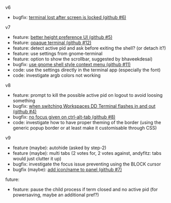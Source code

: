 v6
- bugfix: [terminal lost after screen is locked (github #6)](https://github.com/zzrough/gs-extensions-drop-down-terminal/issues/6)

v7
- feature: [better height preference UI (github #5)](https://github.com/zzrough/gs-extensions-drop-down-terminal/issues/5)
- feature: [opaque terminal (github #12)](https://github.com/zzrough/gs-extensions-drop-down-terminal/issues/12)
- feature: detect active pid and ask before exiting the shell? (or detach it?)
- feature: use settings from gnome-terminal
- feature: option to show the scrollbar, suggested by bhaveekdesai)
- bugfix: [use gnome shell style context menu (github #11)](https://github.com/zzrough/gs-extensions-drop-down-terminal/issues/11)
- code: use the settings directly in the terminal app (especially the font)
- code: investigate argb colors not working

v8
- feature: prompt to kill the possible active pid on logout to avoid loosing something
- bugfix: [when switching Workspaces DD Terminal flashes in and out (github #4)](https://github.com/zzrough/gs-extensions-drop-down-terminal/issues/4)
- bugfix: [no focus given on ctrl-alt-tab (github #8)](https://github.com/zzrough/gs-extensions-drop-down-terminal/issues/8)
- code: investigate how to have proper theming of the border (using the generic popup border or at least make it customisable through CSS)

v9
- feature (maybe): autohide (asked by step-2)
- feature (maybe): multi tabs (2 votes for, 2 votes against, andyfitz: tabs would just clutter it up)
- bugfix: investigate the focus issue preventing using the BLOCK cursor
- bugfix (maybe): [add icon/name to panel (github #7)](https://github.com/zzrough/gs-extensions-drop-down-terminal/issues/7)

future:
- feature: pause the child process if term closed and no active pid (for powersaving, maybe an additional pref?)
